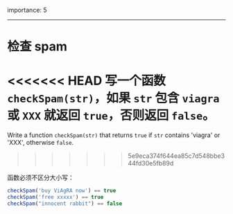 importance: 5

---

# 检查 spam

<<<<<<< HEAD
写一个函数 `checkSpam(str)`，如果 `str` 包含 `viagra` 或 `XXX` 就返回 `true`，否则返回 `false`。
=======
Write a function `checkSpam(str)` that returns `true` if `str` contains 'viagra' or 'XXX', otherwise `false`.
>>>>>>> 5e9eca374f644ea85c7d548bbe344fd30e5fb89d

函数必须不区分大小写：

```js
checkSpam('buy ViAgRA now') == true
checkSpam('free xxxxx') == true
checkSpam("innocent rabbit") == false
```


